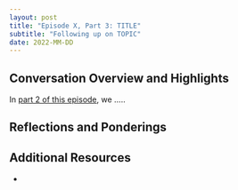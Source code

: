 ```yaml
---
layout: post
title: "Episode X, Part 3: TITLE"
subtitle: "Following up on TOPIC"
date: 2022-MM-DD
---
```


## Conversation Overview and Highlights
In [part 2 of this episode](#LINK), we .....

## Reflections and Ponderings

## Additional Resources
- 